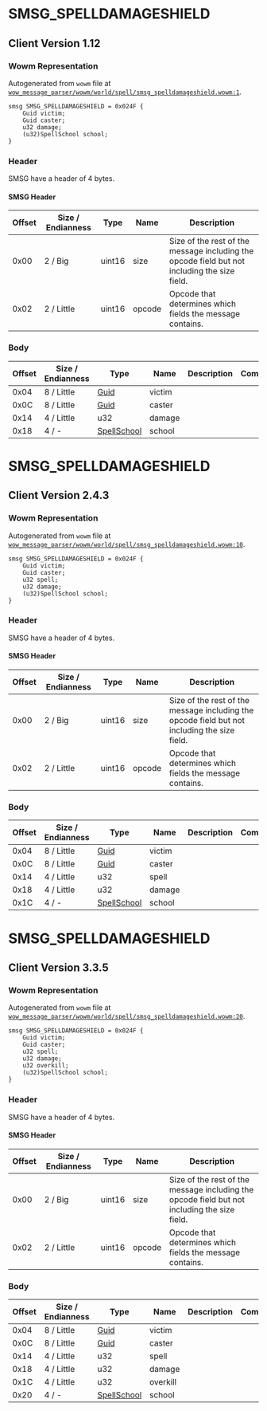 # SMSG_SPELLDAMAGESHIELD

## Client Version 1.12

### Wowm Representation

Autogenerated from `wowm` file at [`wow_message_parser/wowm/world/spell/smsg_spelldamageshield.wowm:1`](https://github.com/gtker/wow_messages/tree/main/wow_message_parser/wowm/world/spell/smsg_spelldamageshield.wowm#L1).
```rust,ignore
smsg SMSG_SPELLDAMAGESHIELD = 0x024F {
    Guid victim;
    Guid caster;
    u32 damage;
    (u32)SpellSchool school;
}
```
### Header

SMSG have a header of 4 bytes.

#### SMSG Header

| Offset | Size / Endianness | Type   | Name   | Description |
| ------ | ----------------- | ------ | ------ | ----------- |
| 0x00   | 2 / Big           | uint16 | size   | Size of the rest of the message including the opcode field but not including the size field.|
| 0x02   | 2 / Little        | uint16 | opcode | Opcode that determines which fields the message contains.|

### Body

| Offset | Size / Endianness | Type | Name | Description | Comment |
| ------ | ----------------- | ---- | ---- | ----------- | ------- |
| 0x04 | 8 / Little | [Guid](../spec/packed-guid.md) | victim |  |  |
| 0x0C | 8 / Little | [Guid](../spec/packed-guid.md) | caster |  |  |
| 0x14 | 4 / Little | u32 | damage |  |  |
| 0x18 | 4 / - | [SpellSchool](spellschool.md) | school |  |  |

# SMSG_SPELLDAMAGESHIELD

## Client Version 2.4.3

### Wowm Representation

Autogenerated from `wowm` file at [`wow_message_parser/wowm/world/spell/smsg_spelldamageshield.wowm:10`](https://github.com/gtker/wow_messages/tree/main/wow_message_parser/wowm/world/spell/smsg_spelldamageshield.wowm#L10).
```rust,ignore
smsg SMSG_SPELLDAMAGESHIELD = 0x024F {
    Guid victim;
    Guid caster;
    u32 spell;
    u32 damage;
    (u32)SpellSchool school;
}
```
### Header

SMSG have a header of 4 bytes.

#### SMSG Header

| Offset | Size / Endianness | Type   | Name   | Description |
| ------ | ----------------- | ------ | ------ | ----------- |
| 0x00   | 2 / Big           | uint16 | size   | Size of the rest of the message including the opcode field but not including the size field.|
| 0x02   | 2 / Little        | uint16 | opcode | Opcode that determines which fields the message contains.|

### Body

| Offset | Size / Endianness | Type | Name | Description | Comment |
| ------ | ----------------- | ---- | ---- | ----------- | ------- |
| 0x04 | 8 / Little | [Guid](../spec/packed-guid.md) | victim |  |  |
| 0x0C | 8 / Little | [Guid](../spec/packed-guid.md) | caster |  |  |
| 0x14 | 4 / Little | u32 | spell |  |  |
| 0x18 | 4 / Little | u32 | damage |  |  |
| 0x1C | 4 / - | [SpellSchool](spellschool.md) | school |  |  |

# SMSG_SPELLDAMAGESHIELD

## Client Version 3.3.5

### Wowm Representation

Autogenerated from `wowm` file at [`wow_message_parser/wowm/world/spell/smsg_spelldamageshield.wowm:20`](https://github.com/gtker/wow_messages/tree/main/wow_message_parser/wowm/world/spell/smsg_spelldamageshield.wowm#L20).
```rust,ignore
smsg SMSG_SPELLDAMAGESHIELD = 0x024F {
    Guid victim;
    Guid caster;
    u32 spell;
    u32 damage;
    u32 overkill;
    (u32)SpellSchool school;
}
```
### Header

SMSG have a header of 4 bytes.

#### SMSG Header

| Offset | Size / Endianness | Type   | Name   | Description |
| ------ | ----------------- | ------ | ------ | ----------- |
| 0x00   | 2 / Big           | uint16 | size   | Size of the rest of the message including the opcode field but not including the size field.|
| 0x02   | 2 / Little        | uint16 | opcode | Opcode that determines which fields the message contains.|

### Body

| Offset | Size / Endianness | Type | Name | Description | Comment |
| ------ | ----------------- | ---- | ---- | ----------- | ------- |
| 0x04 | 8 / Little | [Guid](../spec/packed-guid.md) | victim |  |  |
| 0x0C | 8 / Little | [Guid](../spec/packed-guid.md) | caster |  |  |
| 0x14 | 4 / Little | u32 | spell |  |  |
| 0x18 | 4 / Little | u32 | damage |  |  |
| 0x1C | 4 / Little | u32 | overkill |  |  |
| 0x20 | 4 / - | [SpellSchool](spellschool.md) | school |  |  |


